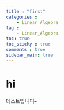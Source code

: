 ```yaml
---
title : "first"
categories :
    - Linear_Algebra
tag :
    - Linear_Algebra
toc: true
toc_sticky : true
comments : true
sidebar_main: true
---
```


# hi

테스트입니다~